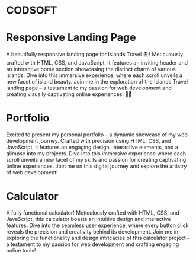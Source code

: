 # CODSOFT

# Responsive Landing Page 
A beautifully responsive landing page for Islands Travel 🏝️! Meticulously crafted with HTML, CSS, and JavaScript, it features an inviting header and an interactive home section showcasing the distinct charm of various islands. Dive into this immersive experience, where each scroll unveils a new facet of island beauty. Join me in the exploration of the Islands Travel landing page – a testament to my passion for web development and creating visually captivating online experiences! 🚀✨

# Portfolio
Excited to present my personal portfolio – a dynamic showcase of my web development journey. Crafted with precision using HTML, CSS, and JavaScript, it features an engaging design, interactive elements, and a glimpse into my projects. Dive into this immersive experience where each scroll unveils a new facet of my skills and passion for creating captivating online experiences. Join me on this digital journey and explore the artistry of web development! 

# Calculator 
A fully functional calculator! Meticulously crafted with HTML, CSS, and JavaScript, this calculator boasts an intuitive design and interactive features. Dive into the seamless user experience, where every button click reveals the precision and creativity behind its development. Join me in exploring the functionality and design intricacies of this calculator project – a testament to my passion for web development and crafting engaging online tools! 
